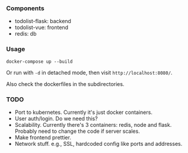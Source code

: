### Components

- todolist-flask: backend
- todolist-vue: frontend
- redis: db

### Usage

```
docker-compose up --build
```

Or run with `-d` in detached mode, then visit `http://localhost:8080/`.

Also check the dockerfiles in the subdirectories.

### TODO

- Port to kubernetes. Currently it's just docker containers.
- User auth/login. Do we need this?
- Scalability. Currently there's 3 containers: redis, node and flask. Probably need to change the code if server scales.
- Make frontend prettier.
- Network stuff. e.g., SSL, hardcoded config like ports and addresses.


